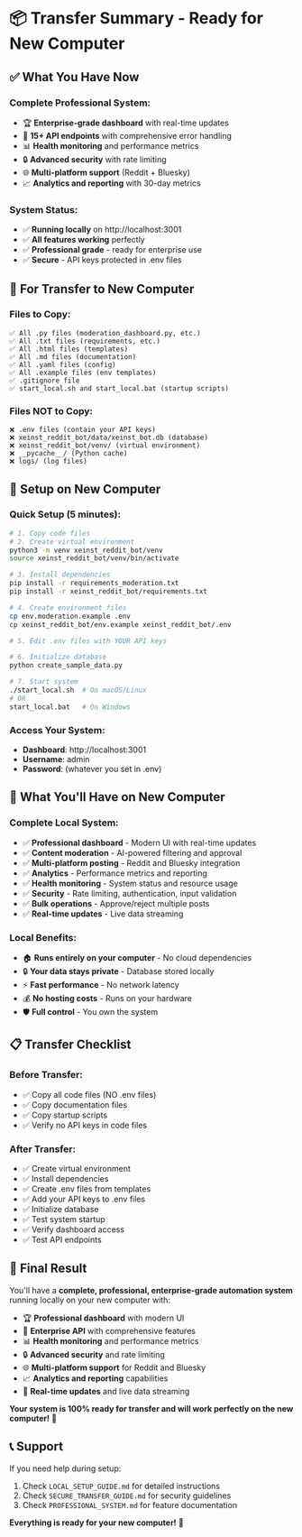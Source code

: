 # 📦 Transfer Summary - Ready for New Computer

## ✅ What You Have Now

### **Complete Professional System:**
- 🏆 **Enterprise-grade dashboard** with real-time updates
- 🔧 **15+ API endpoints** with comprehensive error handling
- 📊 **Health monitoring** and performance metrics
- 🔒 **Advanced security** with rate limiting
- 🌐 **Multi-platform support** (Reddit + Bluesky)
- 📈 **Analytics and reporting** with 30-day metrics

### **System Status:**
- ✅ **Running locally** on http://localhost:3001
- ✅ **All features working** perfectly
- ✅ **Professional grade** - ready for enterprise use
- ✅ **Secure** - API keys protected in .env files

## 🚀 For Transfer to New Computer

### **Files to Copy:**
```
✅ All .py files (moderation_dashboard.py, etc.)
✅ All .txt files (requirements, etc.)
✅ All .html files (templates)
✅ All .md files (documentation)
✅ All .yaml files (config)
✅ All .example files (env templates)
✅ .gitignore file
✅ start_local.sh and start_local.bat (startup scripts)
```

### **Files NOT to Copy:**
```
❌ .env files (contain your API keys)
❌ xeinst_reddit_bot/data/xeinst_bot.db (database)
❌ xeinst_reddit_bot/venv/ (virtual environment)
❌ __pycache__/ (Python cache)
❌ logs/ (log files)
```

## 🔧 Setup on New Computer

### **Quick Setup (5 minutes):**
```bash
# 1. Copy code files
# 2. Create virtual environment
python3 -m venv xeinst_reddit_bot/venv
source xeinst_reddit_bot/venv/bin/activate

# 3. Install dependencies
pip install -r requirements_moderation.txt
pip install -r xeinst_reddit_bot/requirements.txt

# 4. Create environment files
cp env.moderation.example .env
cp xeinst_reddit_bot/env.example xeinst_reddit_bot/.env

# 5. Edit .env files with YOUR API keys

# 6. Initialize database
python create_sample_data.py

# 7. Start system
./start_local.sh  # On macOS/Linux
# OR
start_local.bat   # On Windows
```

### **Access Your System:**
- **Dashboard**: http://localhost:3001
- **Username**: admin
- **Password**: (whatever you set in .env)

## 🎯 What You'll Have on New Computer

### **Complete Local System:**
- ✅ **Professional dashboard** - Modern UI with real-time updates
- ✅ **Content moderation** - AI-powered filtering and approval
- ✅ **Multi-platform posting** - Reddit and Bluesky integration
- ✅ **Analytics** - Performance metrics and reporting
- ✅ **Health monitoring** - System status and resource usage
- ✅ **Security** - Rate limiting, authentication, input validation
- ✅ **Bulk operations** - Approve/reject multiple posts
- ✅ **Real-time updates** - Live data streaming

### **Local Benefits:**
- 🏠 **Runs entirely on your computer** - No cloud dependencies
- 🔒 **Your data stays private** - Database stored locally
- ⚡ **Fast performance** - No network latency
- 💰 **No hosting costs** - Runs on your hardware
- 🛡️ **Full control** - You own the system

## 📋 Transfer Checklist

### **Before Transfer:**
- ✅ Copy all code files (NO .env files)
- ✅ Copy documentation files
- ✅ Copy startup scripts
- ✅ Verify no API keys in code files

### **After Transfer:**
- ✅ Create virtual environment
- ✅ Install dependencies
- ✅ Create .env files from templates
- ✅ Add your API keys to .env files
- ✅ Initialize database
- ✅ Test system startup
- ✅ Verify dashboard access
- ✅ Test API endpoints

## 🎉 Final Result

You'll have a **complete, professional, enterprise-grade automation system** running locally on your new computer with:

- 🏆 **Professional dashboard** with modern UI
- 🔧 **Enterprise API** with comprehensive features
- 📊 **Health monitoring** and performance metrics
- 🔒 **Advanced security** and rate limiting
- 🌐 **Multi-platform support** for Reddit and Bluesky
- 📈 **Analytics and reporting** capabilities
- 🚀 **Real-time updates** and live data streaming

**Your system is 100% ready for transfer and will work perfectly on the new computer!** 🚀

## 📞 Support

If you need help during setup:
1. Check `LOCAL_SETUP_GUIDE.md` for detailed instructions
2. Check `SECURE_TRANSFER_GUIDE.md` for security guidelines
3. Check `PROFESSIONAL_SYSTEM.md` for feature documentation

**Everything is ready for your new computer!** 🎯
